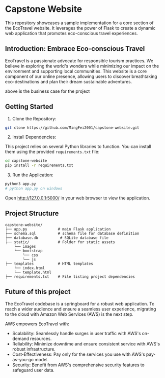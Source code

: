 # Capstone Website
This repository showcases a sample implementation for a core section of the EcoTravel website. It leverages the power of Flask to create a dynamic web application that promotes eco-conscious travel experiences.

## Introduction: Embrace Eco-conscious Travel
EcoTravel is a passionate advocate for responsible tourism practices. We believe in exploring the world's wonders while minimizing our impact on the environment and supporting local communities. This website is a core component of our online presence, allowing users to discover breathtaking eco-destinations and plan their dream sustainable adventures.

above is the business case for the project

## Getting Started

1. Clone the Repository:
```bash
git clone https://github.com/MingFei2001/capstone-website.git
```

2. Install Dependencies:

This project relies on several Python libraries to function. You can install them using the provided `requirements.txt` file:
```bash
cd capstone-website
pip install -r requirements.txt
```

3. Run the Application:
```bash
python3 app.py
# python app.py on windows
```

Open http://127.0.0.1:5000/ in your web browser to view the application.

## Project Structure

```
capstone-website/
├── app.py              # main Flask application
├── schema.sql          # schema file for database definition
├── database.db          # SQLite database file
├── static/             # Folder for static assets
    └── images
    └── bootstrap
        └── css
        └── js
├── templates           # HTML templates
    └── index.html
    └── template.html
├── requirements.txt    # File listing project dependencies
```

## Future of this project
The EcoTravel codebase is a springboard for a robust web application. To reach a wider audience and ensure a seamless user experience, migrating to the cloud with Amazon Web Services (AWS) is the next step.

AWS empowers EcoTravel with:
- Scalability: Seamlessly handle surges in user traffic with AWS's on-demand resources.
- Reliability: Minimize downtime and ensure consistent service with AWS's robust infrastructure.
- Cost-Effectiveness: Pay only for the services you use with AWS's pay-as-you-go model.
- Security: Benefit from AWS's comprehensive security features to safeguard user data.